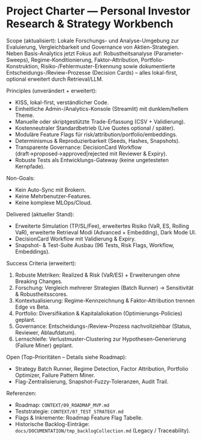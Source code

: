 # Project Charter — Personal Investor Research & Strategy Workbench

Scope (aktualisiert): Lokale Forschungs- und Analyse-Umgebung zur Evaluierung, Vergleichbarkeit und Governance von Aktien-Strategien. Neben Basis-Analytics jetzt Fokus auf: Robustheitsanalyse (Parameter-Sweeps), Regime-Konditionierung, Faktor-Attribution, Portfolio-Konstruktion, Risiko-/Fehlermuster-Erkennung sowie dokumentierte Entscheidungs-/Review-Prozesse (Decision Cards) – alles lokal-first, optional erweitert durch Retrieval/LLM.

Principles (unverändert + erweitert):
- KISS, lokal-first, verständlicher Code.
- Einheitliche Admin-/Analytics-Konsole (Streamlit) mit dunklem/hellem Theme.
- Manuelle oder skriptgestützte Trade-Erfassung (CSV + Validierung).
- Kostenneutraler Standardbetrieb (Live Quotes optional / später).
- Moduläre Feature Flags für risk/attribution/portfolio/embeddings.
- Determinismus & Reproduzierbarkeit (Seeds, Hashes, Snapshots).
- Transparente Governance: DecisionCard Workflow (draft→proposed→approved|rejected mit Reviewer & Expiry).
- Robuste Tests als Entwicklungs-Gateway (keine ungetesteten Kernpfade).

Non-Goals:
- Kein Auto-Sync mit Brokern.
- Keine Mehrbenutzer-Features.
- Keine komplexe MLOps/Cloud.

Delivered (aktueller Stand):
- Erweiterte Simulation (TP/SL/Fee), erweitertes Risiko (VaR, ES, Rolling VaR), erweiterte Retrieval Modi (Advanced + Embedding), Dark Mode UI.
- DecisionCard Workflow mit Validierung & Expiry.
- Snapshot- & Test-Suite Ausbau (96 Tests, Risk Flags, Workflow, Embeddings).

Success Criteria (erweitert):
1. Robuste Metriken: Realized & Risk (VaR/ES) + Erweiterungen ohne Breaking Changes.
2. Forschung: Vergleich mehrerer Strategien (Batch Runner) → Sensitivität & Robustheitsscores.
3. Kontextualisierung: Regime-Kennzeichnung & Faktor-Attribution trennen Edge vs Beta.
4. Portfolio: Diversifikation & Kapitalallokation (Optimierungs-Policies) geplant.
5. Governance: Entscheidungs-/Review-Prozess nachvollziehbar (Status, Reviewer, Ablaufdatum).
6. Lernschleife: Verlustmuster-Clustering zur Hypothesen-Generierung (Failure Miner) geplant.

Open (Top-Prioritäten – Details siehe Roadmap):
- Strategy Batch Runner, Regime Detection, Factor Attribution, Portfolio Optimizer, Failure Pattern Miner.
- Flag-Zentralisierung, Snapshot-Fuzzy-Toleranzen, Audit Trail.

Referenzen:
- Roadmap: `CONTEXT/09_ROADMAP_MVP.md`
- Teststrategie: `CONTEXT/07_TEST_STRATEGY.md`
- Flags & Inkremente: Roadmap Feature Flag Tabelle.
- Historische Backlog-Einträge: `docs/DOCUMENTATION/tmp_backlogCollection.md` (Legacy / Traceability).
